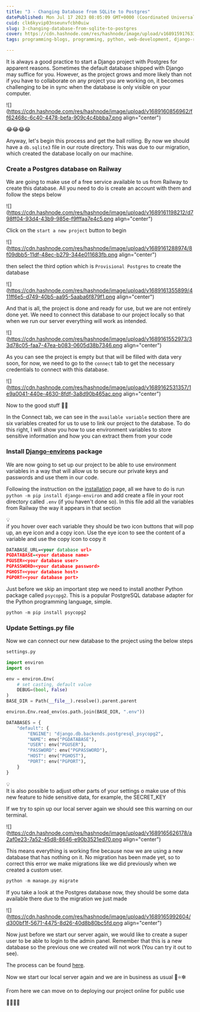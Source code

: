 ```yaml
---
title: "3 - Changing Database from SQLite to Postgres"
datePublished: Mon Jul 17 2023 08:05:09 GMT+0000 (Coordinated Universal Time)
cuid: clk6kyvip03nseunvfcbh0uiw
slug: 3-changing-database-from-sqlite-to-postgres
cover: https://cdn.hashnode.com/res/hashnode/image/upload/v1689159176336/d083d9fb-789a-4d1c-959e-0f93c16d00db.png
tags: programming-blogs, programming, python, web-development, django-rest-framework

---
```


It is always a good practice to start a Django project with Postgres for apparent reasons. Sometimes the default database shipped with Django may suffice for you. However, as the project grows and more likely than not if you have to collaborate on any project you are working on, it becomes challenging to be in sync when the database is only visible on your computer.

![](https://cdn.hashnode.com/res/hashnode/image/upload/v1689160856962/ff62468c-6c40-4478-befa-909c4c4bbba7.png align="center")

😂😂😂😂

Anyway, let's begin this process and get the ball rolling. By now we should have a `db.sqlite3` file in our route directory. This was due to our migration, which created the database locally on our machine.

### Create a Postgres database on Railway

We are going to make use of a free service available to us from Railway to create this database. All you need to do is create an account with them and follow the steps below

![](https://cdn.hashnode.com/res/hashnode/image/upload/v1689161198212/d798ff04-93d4-43b9-985e-f9fffaa7e4c5.png align="center")

Click on the `start a new project` button to begin

![](https://cdn.hashnode.com/res/hashnode/image/upload/v1689161288974/8f09dbb5-11df-48ec-b279-344e011683fb.png align="center")

then select the third option which is `Provisional Postgres` to create the database

![](https://cdn.hashnode.com/res/hashnode/image/upload/v1689161355899/411ff6e5-d749-40b5-aa95-5aaba6f879f1.png align="center")

And that is all, the project is done and ready for use, but we are not entirely done yet. We need to connect this database to our project locally so that when we run our server everything will work as intended.

![](https://cdn.hashnode.com/res/hashnode/image/upload/v1689161552973/33d78c05-faa7-47ea-b083-0605d38b7346.png align="center")

As you can see the project is empty but that will be filled with data very soon, for now, we need to go to the `connect` tab to get the necessary credentials to connect with this database.

![](https://cdn.hashnode.com/res/hashnode/image/upload/v1689162531357/1e9a0041-440e-4630-8fdf-3a8d90b465ac.png align="center")

Now to the good stuff 🍪😎

In the Connect tab, we can see in the `available variable` section there are six variables created for us to use to link our project to the database. To do this right, I will show you how to use environment variables to store sensitive information and how you can extract them from your code

### Install [Django-environs](https://django-environ.readthedocs.io/en/latest/index.html) package

We are now going to set up our project to be able to use environment variables in a way that will allow us to secure our private keys and passwords and use them in our code.

Following the instruction on the [installation](https://django-environ.readthedocs.io/en/latest/install.html) page, all we have to do is run `python -m pip install django-environ` and add create a file in your root directory called `.env` (if you haven't done so). In this file add all the variables from Railway the way it appears in that section

<div data-node-type="callout">
<div data-node-type="callout-emoji">💡</div>
<div data-node-type="callout-text">if you hover over each variable they should be two icon buttons that will pop up, an eye icon and a copy icon. Use the eye icon to see the content of a variable and use the copy icon to copy it</div>
</div>

```xml
DATABASE_URL=<your database url>
PGDATABASE=<your database name>
PGUSER=<your database user>
PGPASSWORD=<your database password>
PGHOST=<your database host>
PGPORT=<your database port>
```

Just before we skip an important step we need to install another Python package called `psycopg2`. This is a popular PostgreSQL database adapter for the Python programming language, simple.

```xml
python -m pip install psycopg2
```

### Update Settings.py file

Now we can connect our new database to the project using the below steps

```python
settings.py

import environ
import os

env = environ.Env(
    # set casting, default value
    DEBUG=(bool, False)
)
BASE_DIR = Path(__file__).resolve().parent.parent

environ.Env.read_env(os.path.join(BASE_DIR, ".env"))

DATABASES = {
    "default": {
        "ENGINE": "django.db.backends.postgresql_psycopg2",
        "NAME": env("PGDATABASE"),
        "USER": env("PGUSER"),
        "PASSWORD": env("PGPASSWORD"),
        "HOST": env("PGHOST"),
        "PORT": env("PGPORT"),
    }
}
```

<div data-node-type="callout">
<div data-node-type="callout-emoji">💡</div>
<div data-node-type="callout-text">It is also possible to adjust other parts of your settings o make use of this new feature to hide sensitive data, for example, the SECRET_KEY</div>
</div>

If we try to spin up our local server again we should see this warning on our terminal.

![](https://cdn.hashnode.com/res/hashnode/image/upload/v1689165626178/a2af0e23-7a52-45d8-8646-e90b3521ed70.png align="center")

This means everything is working fine because now we are using a new database that has nothing on it. No migration has been made yet, so to correct this error we make migrations like we did previously when we created a custom user.

```python
python -m manage.py migrate
```

If you take a look at the Postgres database now, they should be some data available there due to the migration we just made

![](https://cdn.hashnode.com/res/hashnode/image/upload/v1689165992604/d300bf1f-5671-4475-8d26-40d8b80bc5fd.png align="center")

Now just before we start our server again, we would like to create a super user to be able to login to the admin panel. Remember that this is a new database so the previous one we created will not work (You can try it out to see).

The process can be found [here](https://demibk.hashnode.dev/bootstrapping-a-new-django-rest-framework-project#heading-create-a-super-user).

Now we start our local server again and we are in business as usual 🌟⭐❇

From here we can move on to deploying our project online for public use

✌🏽✌🏽